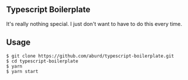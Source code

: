 ## Typescript Boilerplate

It's really nothing special. I just don't want to have to do this every time.

## Usage

```
$ git clone https://github.com/aburd/typescript-boilerplate.git
$ cd typescript-boilerplate
$ yarn
$ yarn start
```